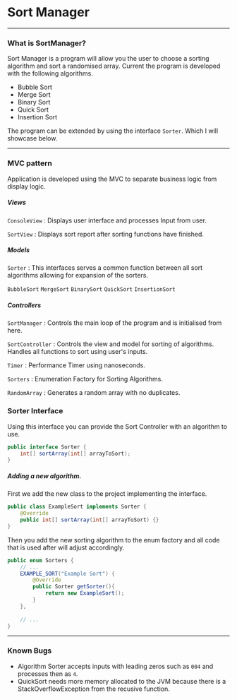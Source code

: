 # Sort Manager


___

### What is SortManager?

Sort Manager is a program will allow you the user to choose a sorting algorithm and sort a randomised array. Current the program is developed with the following algorithms.

- Bubble Sort
- Merge Sort
- Binary Sort
- Quick Sort
- Insertion Sort

The program can be extended by using the interface ``Sorter``. Which I will showcase below.

___

### MVC pattern

Application is developed using the MVC to separate business logic from display logic. 

##### Views

``ConsoleView`` : Displays user interface and processes Input from user.

``SortView`` : Displays sort report after sorting functions have finished.

##### Models

``Sorter`` : This interfaces serves a common function between all sort algorithms allowing for expansion of the sorters.

``BubbleSort``
``MergeSort``
``BinarySort``
``QuickSort``
``InsertionSort``

##### Controllers

``SortManager`` : Controls the main loop of the program and is initialised from here.

``SortController`` : Controls the view and model for sorting of algorithms. Handles all functions to sort using user's inputs.

``Timer`` : Performance Timer using nanoseconds.

``Sorters`` : Enumeration Factory for Sorting Algorithms.

``RandomArray`` : Generates a random array with no duplicates.

### Sorter Interface

Using this interface you can provide the Sort Controller with an algorithm to use.

```java
public interface Sorter {
    int[] sortArray(int[] arrayToSort);
}
```


##### Adding a new algorithm.

First we add the new class to the project implementing the interface.

```java
public class ExampleSort implements Sorter {
    @Override
    public int[] sortArray(int[] arrayToSort) {}
}
```

Then you add the new sorting algorithm to the enum factory and all code that is used after will adjust accordingly.

```java
public enum Sorters {
    // ...
    EXAMPLE_SORT("Example Sort") {
        @Override
        public Sorter getSorter(){
            return new ExampleSort();
        }
    },
    
    // ...
}
```
___

### Known Bugs

- Algorithm Sorter accepts inputs with leading zeros such as ``004`` and processes then as ``4``.
- QuickSort needs more memory allocated to the JVM because there is a StackOverflowException from the recusive function.